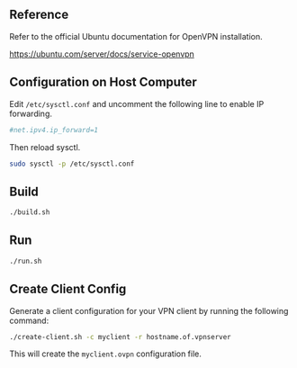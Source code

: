 ## Reference

Refer to the official Ubuntu documentation for OpenVPN installation.

https://ubuntu.com/server/docs/service-openvpn

## Configuration on Host Computer

Edit `/etc/sysctl.conf` and uncomment the following line to enable IP forwarding.

```conf
#net.ipv4.ip_forward=1
```

Then reload sysctl.

```sh
sudo sysctl -p /etc/sysctl.conf
```

## Build

```sh
./build.sh
```

## Run

```sh
./run.sh
```

## Create Client Config

Generate a client configuration for your VPN client by running the following command:

```sh
./create-client.sh -c myclient -r hostname.of.vpnserver
```

This will create the `myclient.ovpn` configuration file.
